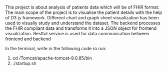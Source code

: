 This project is about analysis of patients data which will be of FHIR format. The main scope of the project is to visualise the patient details with the help of D3 js framework. Different chart and graph sheet visualization has been used to visually study and understand the dataset. The backend processes the FHIR compliant data and transforms it into a JSON object for frontend visualization. Restful service is used for data communication between frontend and backend

In the terminal, write in the following code ro run:

1. cd /Tomcat/apache-tomcat-9.0.85/bin
2. ./startup.sh 
